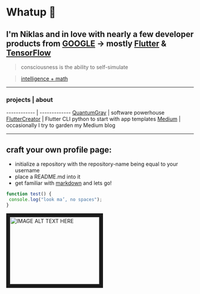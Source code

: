 # Whatup 👋
## I'm Niklas and in love with nearly a few developer products from [GOOGLE](https://developers.google.com/) -> mostly [Flutter](https://flutter.dev/) & [TensorFlow](https://www.tensorflow.org/)

> consciousness is the ability to self-simulate

> [intelligence + math](https://s3.us-west-2.amazonaws.com/secure.notion-static.com/917b7ea3-7fc1-46fe-bbe2-e13fdc394bbe/screenshot-storage.googleapis.com-2020.07.14-22_30_12.png?X-Amz-Algorithm=AWS4-HMAC-SHA256&X-Amz-Credential=AKIAT73L2G45O3KS52Y5%2F20200826%2Fus-west-2%2Fs3%2Faws4_request&X-Amz-Date=20200826T175049Z&X-Amz-Expires=86400&X-Amz-Signature=dee77ac57fb3521486c727e4a8be0e9d5dd6d4afae67b0295b5fdf9773474d5c&X-Amz-SignedHeaders=host&response-content-disposition=filename%20%3D%22screenshot-storage.googleapis.com-2020.07.14-22_30_12.png%22)

***

### projects | about
------------ | -------------
[QuantumGray](https://github.com/QuantumGray) | software powerhouse
[FlutterCreator](https://github.com/QuantumGray/flutter_creator) | Flutter CLI python to start with app templates
[Medium](https://medium.com/@nik.v.hax) | occasionally I try to garden my Medium blog

***

## craft your own profile page:
* initialize a repository with the repository-name being equal to your username
* place a README.md into it
* get familiar with [markdown](https://guides.github.com/pdfs/markdown-cheatsheet-online.pdf) and lets go!

```javascript
function test() {
 console.log("look ma’, no spaces");
}
```
<a href="http://www.youtube.com/watch?feature=player_embedded&v=YOUTUBE_VIDEO_ID_HERE
" target="_blank"><img src="http://img.youtube.com/vi/YOUTUBE_VIDEO_ID_HERE/0.jpg" 
alt="IMAGE ALT TEXT HERE" width="240" height="180" border="10" /></a>

